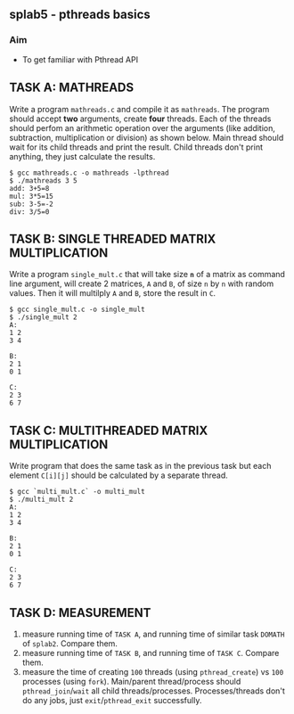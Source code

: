## splab5 - pthreads basics

### Aim
- To get familiar with Pthread API

## TASK A: MATHREADS
Write a program `mathreads.c` and compile it as `mathreads`. The program should accept **two** arguments, create **four** threads. Each of the threads should perfom an arithmetic operation over the arguments (like addition, subtraction, multiplication or division) as shown below. Main thread should wait for its child threads and print the result. Child threads don't print anything, they just calculate the results.

```
$ gcc mathreads.c -o mathreads -lpthread
$ ./mathreads 3 5
add: 3+5=8
mul: 3*5=15
sub: 3-5=-2
div: 3/5=0
```

## TASK B: SINGLE THREADED MATRIX MULTIPLICATION
Write a program `single_mult.c` that will take size __`n`__ of a matrix as command line argument, will create 2 matrices, `A` and `B`, of size `n` by `n` with random values. Then it will multilply `A` and `B`, store the result in `C`.

```
$ gcc single_mult.c -o single_mult
$ ./single_mult 2
A:
1 2
3 4

B:
2 1
0 1

C:
2 3
6 7
```

## TASK C: MULTITHREADED MATRIX MULTIPLICATION 
Write program that does the same task as in the previous task but each element `C[i][j]` should be calculated by a separate thread.

```
$ gcc `multi_mult.c` -o multi_mult
$ ./multi_mult 2
A:
1 2
3 4

B:
2 1
0 1

C:
2 3
6 7
```

## TASK D: MEASUREMENT

1. measure running time of `TASK A`, and running time of similar task `DOMATH` of `splab2`. Compare them.
2. measure running time of `TASK B`, and running time of `TASK C`. Compare them.
3. measure the time of creating `100` threads (using `pthread_create`) vs `100` processes (using `fork`). Main/parent thread/process should `pthread_join`/`wait` all child threads/processes. Processes/threads don't do any jobs, just `exit`/`pthread_exit` successfully.
